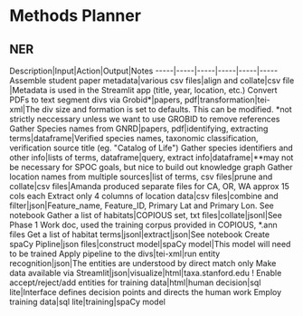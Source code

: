 # Methods Planner
## NER

Description|Input|Action|Output|Notes
-----|-----|-----|-----|-----|-----
Assemble student paper metadata|various csv files|align and collate|csv file |Metadata is used in the Streamlit app (title, year, location, etc.)
Convert PDFs to text segment divs via Grobid*|papers, pdf|transformation|tei-xml|The div size and formation is set to defaults. This can be modified.
*not strictly neccessary unless we want to use GROBID to remove references
Gather Species names from GNRD|papers, pdf|identifying, extracting terms|dataframe|Verified species names, taxonomic classification, verification source title (eg. "Catalog of Life")
Gather species identifiers and other info|lists of terms, dataframe|query, extract info|dataframe|**may not be necessary for SPOC goals, but nice to build out knowledge graph
Gather location names from multiple sources|list of terms, csv files|prune and collate|csv files|Amanda produced separate files for CA, OR, WA approx 15 cols each
Extract only 4 columns of location data|csv files|combine and filter|json|Feature_name, Feature_ID, Primary Lat and Primary Lon. See notebook
Gather a list of habitats|COPIOUS set, txt files|collate|jsonl|See Phase 1 Work doc, used the training corpus provided in COPIOUS, *.ann files
Get a list of habitat terms|jsonl|extract|json|See notebook
Create spaCy Pipline|json files|construct model|spaCy model|This model will need to be trained
Apply pipeline to the divs|tei-xml|run entity recognition|json|The entities are understood by direct match only
Make data available via Streamlit|json|visualize|html|taxa.stanford.edu !
Enable accept/reject/add entities for training data|html|human decision|sql lite|Interface defines decision points and directs the human work
Employ training data|sql lite|training|spaCy model

